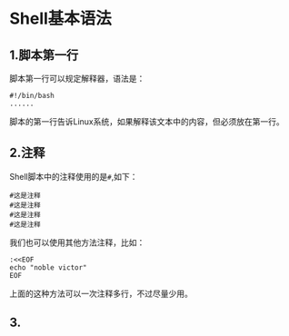 # Shell基本语法
## 1.脚本第一行
脚本第一行可以规定解释器，语法是：<br>
```shell
#!/bin/bash
......
```
脚本的第一行告诉Linux系统，如果解释该文本中的内容，但必须放在第一行。<br>

## 2.注释
Shell脚本中的注释使用的是``#``,如下：<br>
```shell
#这是注释
#这是注释
#这是注释
#这是注释
```

我们也可以使用其他方法注释，比如：<br>
```shell
:<<EOF
echo "noble victor"
EOF
```
上面的这种方法可以一次注释多行，不过尽量少用。<br>

## 3.
